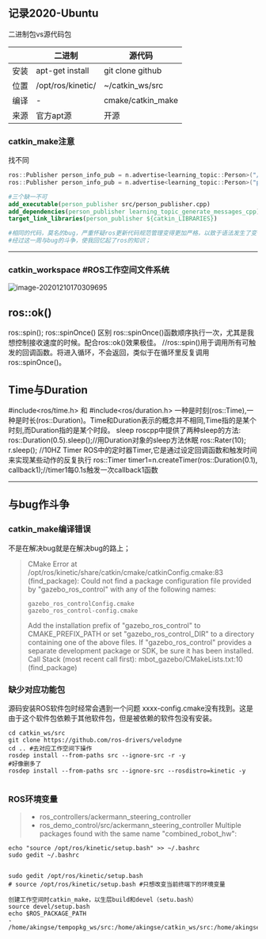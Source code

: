 ## 记录2020-Ubuntu

二进制包vs源代码包

|      | 二进制            | 源代码            |
| ---- | ----------------- | ----------------- |
| 安装 | apt-get install   | git clone github  |
| 位置 | /opt/ros/kinetic/ | ~/catkin_ws/src   |
| 编译 | -                 | cmake/catkin_make |
| 来源 | 官方apt源         | 开源              |

### catkin_make注意

找不同

```cpp
ros::Publisher person_info_pub = n.advertise<learning_topic::Person>("/person_info", 10);
ros::Publisher person_info_pub = n.advertise<learning_topic::Person>("person_info", 10);    
```

```cmake
#三个缺一不可
add_executable(person_publisher src/person_publisher.cpp)
add_dependencies(person_publisher learning_topic_generate_messages_cpp)
target_link_libraries(person_publisher ${catkin_LIBRARIES})

#相同的代码，莫名的bug，严重怀疑ros更新代码规范管理变得更加严格，以致于语法发生了变化；
#经过这一周与bug的斗争，使我回忆起了ros的知识；
```



---



### catkin_workspace  #ROS工作空间文件系统

![image-20201210170309695](https://i.loli.net/2020/12/10/tByhmYOep21DSaw.png)



## ros::ok()
ros::spin(); ros::spinOnce() 区别
ros::spinOnce()函数顺序执行一次，尤其是我想控制接收速度的时候。配合ros::ok()效果极佳。
//ros::spin()用于调用所有可触发的回调函数。将进入循环，不会返回，类似于在循环里反复调用ros::spinOnce()。



## Time与Duration

#include<ros/time.h> 和 #include<ros/duration.h>
一种是时刻(ros::Time),一种是时长(ros::Duration)。Time和Duration表示的概念并不相同,Time指的是某个时刻,而Duration指的是某个时段。
sleep
roscpp中提供了两种sleep的方法:
ros::Duration(0.5).sleep();//用Duration对象的sleep方法休眠
ros::Rater(10); r.sleep(); //10HZ
Timer
ROS中的定时器Timer,它是通过设定回调函数和触发时间来实现某些动作的反复执行
ros::Timer timer1=n.createTimer(ros::Duration(0.1), callback1);//timer1每0.1s触发一次callback1函数



---

## 与bug作斗争

### catkin_make编译错误

不是在解决bug就是在解决bug的路上；

> CMake Error at /opt/ros/kinetic/share/catkin/cmake/catkinConfig.cmake:83 (find_package):
>   Could not find a package configuration file provided by
>   "gazebo_ros_control" with any of the following names:
>
>     gazebo_ros_controlConfig.cmake
>     gazebo_ros_control-config.cmake
>
>   Add the installation prefix of "gazebo_ros_control" to CMAKE_PREFIX_PATH or  set "gazebo_ros_control_DIR" to a directory containing one of the above  files.  If "gazebo_ros_control" provides a separate development package or
>   SDK, be sure it has been installed.
> Call Stack (most recent call first):
> mbot_gazebo/CMakeLists.txt:10 (find_package)

### 缺少对应功能包

源码安装ROS软件包时经常会遇到一个问题 xxxx-config.cmake没有找到。这是由于这个软件包依赖于其他软件包，但是被依赖的软件包没有安装。

```shell
cd catkin_ws/src
git clone https://github.com/ros-drivers/velodyne
cd .. #去对应工作空间下操作
rosdep install --from-paths src --ignore-src -r -y
#好像删多了
rosdep install --from-paths src --ignore-src --rosdistro=kinetic -y


```

### ROS环境变量

> - ros_controllers/ackermann_steering_controller
> - ros_demo_control/src/ackermann_steering_controller
> Multiple packages found with the same name "combined_robot_hw":

```shell
echo "source /opt/ros/kinetic/setup.bash" >> ~/.bashrc
sudo gedit ~/.bashrc


sudo gedit /opt/ros/kinetic/setup.bash
# source /opt/ros/kinetic/setup.bash #只想改变当前终端下的环境变量

创建工作空间时catkin_make，以生层build和devel（setu.bash）
source devel/setup.bash
echo $ROS_PACKAGE_PATH
- /home/akingse/tempopkg_ws/src:/home/akingse/catkin_ws/src:/home/akingse/tutorial_ws/src:/opt/ros/kinetic/share

```




